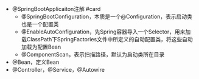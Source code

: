 - @SpringBootApplicaiton注解 #card
	- @SpringBootConfiguration，本质是一个@Configuration，表示启动类也是一个配置类
	- @EnableAutoConfiguration，先Spring容器导入一个Selector，用来加载ClassPath下SpringFactories文件中所定义的自动配置类，将这些自动加载为配置Bean
	- @ComponentScan，表示扫描路径，默认为启动类所在目录
- @Bean，定义Bean
- @Controller，@Service，@Autowire